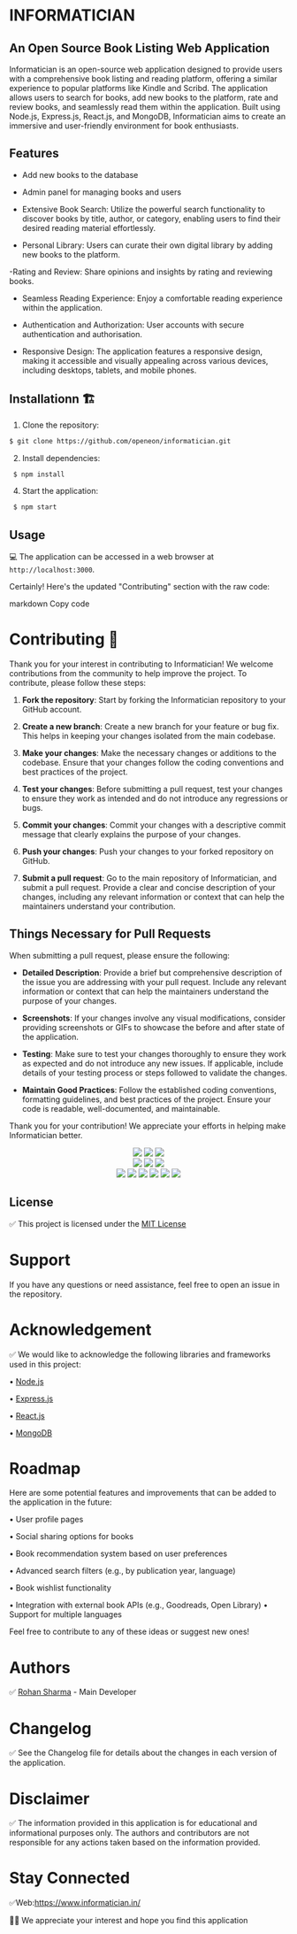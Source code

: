# INFORMATICIAN
## An Open Source Book Listing Web Application 

Informatician is an open-source web application designed to provide users with a comprehensive book listing and reading platform, offering a similar experience to popular platforms like Kindle and Scribd. The application allows users to search for books, add new books to the platform, rate and review books, and seamlessly read them within the application. Built using Node.js, Express.js, React.js, and MongoDB, Informatician aims to create an immersive and user-friendly environment for book enthusiasts.

## Features


- Add new books to the database

- Admin panel for managing books and users
- Extensive Book Search: Utilize the powerful search functionality to discover books by title, author, or category, enabling users to find their desired reading material effortlessly.

- Personal Library: Users can curate their own digital library by adding new books to the platform.

-Rating and Review: Share opinions and insights by rating and reviewing books.

- Seamless Reading Experience: Enjoy a comfortable reading experience within the application.

- Authentication and Authorization: User accounts with secure authentication and authorisation.

- Responsive Design: The application features a responsive design, making it accessible and visually appealing across various devices, including desktops, tablets, and mobile phones.

## Installationn 🏗️

1. Clone the repository:
 ```sh
 $ git clone https://github.com/openeon/informatician.git
 ```

2. Install dependencies:
```sh
 $ npm install
```

4. Start the application:
```sh
 $ npm start
```


## Usage

💻 The application can be accessed in a web browser at `http://localhost:3000`.


Certainly! Here's the updated "Contributing" section with the raw code:

markdown
Copy code
# Contributing 🚀

Thank you for your interest in contributing to Informatician! We welcome contributions from the community to help improve the project. To contribute, please follow these steps:

1. **Fork the repository**: Start by forking the Informatician repository to your GitHub account.

2. **Create a new branch**: Create a new branch for your feature or bug fix. This helps in keeping your changes isolated from the main codebase.

3. **Make your changes**: Make the necessary changes or additions to the codebase. Ensure that your changes follow the coding conventions and best practices of the project.

4. **Test your changes**: Before submitting a pull request, test your changes to ensure they work as intended and do not introduce any regressions or bugs.

5. **Commit your changes**: Commit your changes with a descriptive commit message that clearly explains the purpose of your changes.

6. **Push your changes**: Push your changes to your forked repository on GitHub.

7. **Submit a pull request**: Go to the main repository of Informatician, and submit a pull request. Provide a clear and concise description of your changes, including any relevant information or context that can help the maintainers understand your contribution.

## Things Necessary for Pull Requests

When submitting a pull request, please ensure the following:

- **Detailed Description**: Provide a brief but comprehensive description of the issue you are addressing with your pull request. Include any relevant information or context that can help the maintainers understand the purpose of your changes.

- **Screenshots**: If your changes involve any visual modifications, consider providing screenshots or GIFs to showcase the before and after state of the application.

- **Testing**: Make sure to test your changes thoroughly to ensure they work as expected and do not introduce any new issues. If applicable, include details of your testing process or steps followed to validate the changes.

- **Maintain Good Practices**: Follow the established coding conventions, formatting guidelines, and best practices of the project. Ensure your code is readable, well-documented, and maintainable.

Thank you for your contribution! We appreciate your efforts in helping make Informatician better.

<div align="center">
<img src="https://forthebadge.com/images/badges/built-with-love.svg" />
<img src="https://forthebadge.com/images/badges/uses-brains.svg" />
<img src="https://forthebadge.com/images/badges/powered-by-responsibility.svg" />
   </div>
   <div align="center">
<img src="https://img.shields.io/github/license/rohansx/informatician?style=for-the-badge" />
<img src="https://img.shields.io/github/repo-size/rohansx/informatician?style=for-the-badge" />
<img src="https://img.shields.io/github/issues/rohansx/informatician?style=for-the-badge" /><br>
<img src="https://img.shields.io/github/issues-pr/rohansx/informatician?style=for-the-badge" />
 <img src="https://img.shields.io/github/forks/rohansx/informatician?style=for-the-badge" />
 <img src="https://img.shields.io/github/issues-closed-raw/rohansx/informatician?style=for-the-badge" />
  <img src="https://img.shields.io/github/contributors/rohansx/informatician?style=for-the-badge" />
 <img src="https://img.shields.io/github/stars/rohansx/informatician?style=for-the-badge" />
 <img src="https://img.shields.io/github/last-commit/rohansx/informatician?style=for-the-badge" />
</div>



## License

✅ This project is licensed under the [MIT License](https://github.com/rohansx/informatician/blob/main/LICENSE)

# Support

If you have any questions or need assistance, feel free to open an issue in the repository.

# Acknowledgement

✅ We would like to acknowledge the following libraries and frameworks used in this project:

• [Node.js](https://nodejs.org/en)

• [Express.js](https://expressjs.com/)

• [React.js](https://react.dev/)

• [MongoDB](https://www.mongodb.com/)

# Roadmap

Here are some potential features and improvements that can be added to the application in the future:

• User profile pages

• Social sharing options for books

• Book recommendation system based on user preferences

• Advanced search filters (e.g., by publication year, language)

• Book wishlist functionality

• Integration with external book  APIs (e.g., Goodreads, Open Library)
• Support for multiple languages

Feel free to contribute to any of these ideas or suggest new ones!

# Authors

✅ [Rohan Sharma](https://github.com/rohansx) - Main Developer

# Changelog

✅ See the Changelog file for details about the changes in each version of the application.



# Disclaimer

✅ The information provided in this application is for educational and informational purposes only. The authors and contributors are not responsible for any actions taken based on the information provided.

# Stay Connected 


✅Web:https://www.informatician.in/



🚀🚀 We appreciate your interest and hope you find this application

